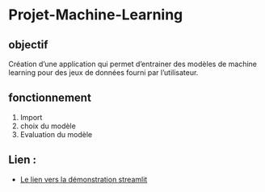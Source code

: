 # Projet-Machine-Learning

## objectif
Création d’une application qui permet d’entrainer des modèles de machine learning pour des jeux de données fourni par l’utilisateur.

## fonctionnement

1. Import
2. choix du modèle
4. Evaluation du modèle

## Lien :
- [Le lien vers la démonstration streamlit](https://digi-groupe3.streamlit.app/)
